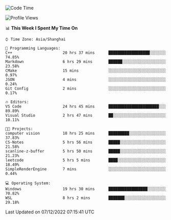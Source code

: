 <!--START_SECTION:waka-->
![Code Time](http://img.shields.io/badge/Code%20Time-426%20hrs%206%20mins-blue)

![Profile Views](http://img.shields.io/badge/Profile%20Views-3-blue)

📊 **This Week I Spent My Time On** 

```text
⌚︎ Time Zone: Asia/Shanghai

💬 Programming Languages: 
C++                      20 hrs 37 mins      ██████████████████░░░░░░░   74.85% 
Markdown                 6 hrs 29 mins       ██████░░░░░░░░░░░░░░░░░░░   23.58% 
CMake                    15 mins             ░░░░░░░░░░░░░░░░░░░░░░░░░   0.97% 
JSON                     4 mins              ░░░░░░░░░░░░░░░░░░░░░░░░░   0.24% 
Git Config               2 mins              ░░░░░░░░░░░░░░░░░░░░░░░░░   0.17%

🔥 Editors: 
VS Code                  24 hrs 45 mins      ██████████████████████░░░   89.89% 
Visual Studio            2 hrs 47 mins       ██░░░░░░░░░░░░░░░░░░░░░░░   10.11%

🐱‍💻 Projects: 
computer vision          10 hrs 25 mins      █████████░░░░░░░░░░░░░░░░   37.83% 
CS-Notes                 5 hrs 56 mins       █████░░░░░░░░░░░░░░░░░░░░   21.58% 
scanline-z-buffer        5 hrs 50 mins       █████░░░░░░░░░░░░░░░░░░░░   21.23% 
leetcode                 5 hrs 5 mins        ████░░░░░░░░░░░░░░░░░░░░░   18.49% 
SimpleRenderEngine       7 mins              ░░░░░░░░░░░░░░░░░░░░░░░░░   0.44%

💻 Operating System: 
Windows                  19 hrs 30 mins      █████████████████░░░░░░░░   70.82% 
WSL                      8 hrs 2 mins        ███████░░░░░░░░░░░░░░░░░░   29.18%

```


 Last Updated on 07/12/2022 07:15:41 UTC
<!--END_SECTION:waka-->